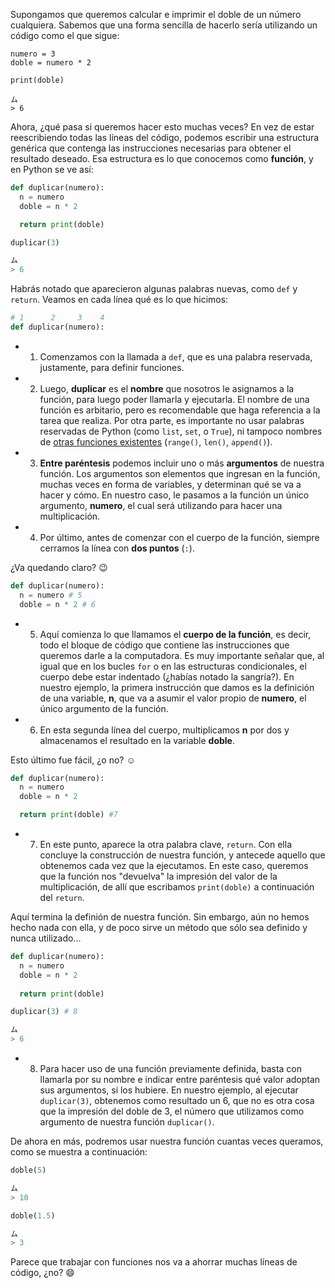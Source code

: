 Supongamos que queremos calcular e imprimir el doble de un número cualquiera. Sabemos que una forma sencilla de hacerlo sería utilizando un código como el que sigue:

```pyhton
numero = 3
doble = numero * 2

print(doble)

ム
> 6
```

Ahora, ¿qué pasa si queremos hacer esto muchas veces? En vez de estar reescribiendo todas las líneas del código, podemos escribir una estructura genérica que contenga las instrucciones necesarias para obtener el resultado deseado. Esa estructura es lo que conocemos como **función**, y en Python se ve así:

```python
def duplicar(numero):
  n = numero
  doble = n * 2

  return print(doble)

duplicar(3)

ム
> 6
```

Habrás notado que aparecieron algunas palabras nuevas, como `def` y `return`. Veamos en cada línea qué es lo que hicimos:

```python
# 1      2     3    4
def duplicar(numero):
```

  * 1. Comenzamos con la llamada a `def`, que es una palabra reservada, justamente, para definir funciones.
  * 2. Luego, **duplicar** es el **nombre** que nosotros le asignamos a la función, para luego poder llamarla y ejecutarla. El nombre de una función es arbitario, pero es recomendable que haga referencia a la tarea que realiza. Por otra parte, es importante no usar palabras reservadas de Python (como `list`, `set`, o `True`), ni tampoco nombres de [otras funciones existentes](https://docs.python.org/3/library/functions.html#func-range) (`range()`, `len()`, `append()`).
  * 3. **Entre paréntesis** podemos incluir uno o más **argumentos** de nuestra función. Los argumentos son elementos que ingresan en la función, muchas veces en forma de variables, y determinan qué se va a hacer y cómo. En nuestro caso, le pasamos a la función un único argumento, **numero**, el cual será utilizando para hacer una multiplicación.
  * 4. Por último, antes de comenzar con el cuerpo de la función, siempre cerramos la línea con **dos puntos** (`:`). 

¿Va quedando claro? :wink:

```python
def duplicar(numero):
  n = numero # 5
  doble = n * 2 # 6
```
  * 5. Aquí comienza lo que llamamos el **cuerpo de la función**, es decir, todo el bloque de código que contiene las instrucciones que queremos darle a la computadora. Es muy importante señalar que, al igual que en los bucles `for` o en las estructuras condicionales, el cuerpo debe estar indentado (¿habías notado la sangría?). En nuestro ejemplo, la primera instrucción que damos es la definición de una variable, **n**, que va a asumir el valor propio de **numero**, el único argumento de la función.
  * 6. En esta segunda línea del cuerpo, multiplicamos **n** por dos y almacenamos el resultado en la variable **doble**.

Esto último fue fácil, ¿o no? :relaxed:

```python
def duplicar(numero):
  n = numero
  doble = n * 2

  return print(doble) #7
```
  * 7. En este punto, aparece la otra palabra clave, `return`. Con ella concluye la construcción de nuestra función, y antecede aquello que obtenemos cada vez que la ejecutamos.  En este caso, queremos que la función nos "devuelva" la impresión del valor de la multiplicación, de allí que escribamos `print(doble)` a continuación del `return`.

Aquí termina la definión de nuestra función. Sin embargo, aún no hemos hecho nada con ella, y de poco sirve un método que sólo sea definido y nunca utilizado...

```python
def duplicar(numero):
  n = numero
  doble = n * 2
  
  return print(doble)

duplicar(3) # 8

ム
> 6
```

  * 8. Para hacer uso de una función previamente definida, basta con llamarla por su nombre e indicar entre paréntesis qué valor adoptan sus argumentos, si los hubiere. En nuestro ejemplo, al ejecutar `duplicar(3)`, obtenemos como resultado un 6, que no es otra cosa que la impresión del doble de 3, el número que utilizamos como argumento de nuestra función `duplicar()`.

De ahora en más, podremos usar nuestra función cuantas veces queramos, como se muestra a continuación:

```python
doble(5)

ム
> 10
```

```python
doble(1.5)

ム
> 3
```

Parece que trabajar con funciones nos va a ahorrar muchas líneas de código, ¿no? :smile:


